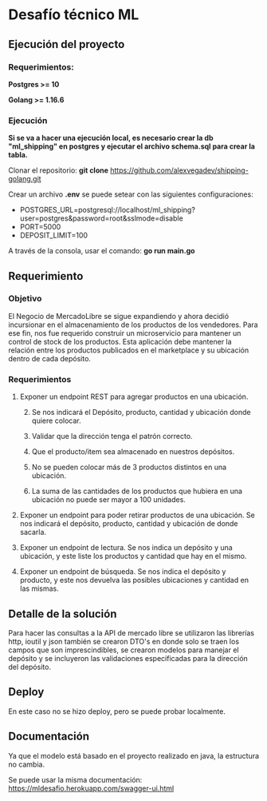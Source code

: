 
# Desafío técnico ML

  

## Ejecución del proyecto

### Requerimientos:

**Postgres >= 10**

  

**Golang >= 1.16.6**

### Ejecución

**Si se va a hacer una ejecución local, es necesario crear la db "ml_shipping" en postgres y ejecutar el archivo schema.sql para crear la tabla.**

Clonar el repositorio: **git clone** https://github.com/alexvegadev/shipping-golang.git

Crear un archivo **.env** se puede setear con las siguientes configuraciones:
- POSTGRES_URL=postgresql://localhost/ml_shipping?user=postgres&password=root&sslmode=disable
- PORT=5000
- DEPOSIT_LIMIT=100

A través de la consola, usar el comando: **go run main.go**
  

## Requerimiento

### Objetivo

El Negocio de MercadoLibre se sigue expandiendo y ahora decidió incursionar en el almacenamiento de los productos de los vendedores. Para ese fin, nos fue requerido construir un microservicio para mantener un control de stock de los productos. Esta aplicación debe mantener la relación entre los productos publicados en el marketplace y su ubicación dentro de cada depósito.

### Requerimientos

1. Exponer un endpoint REST para agregar productos en una ubicación.

	2. Se nos indicará el Depósito, producto, cantidad y ubicación donde quiere colocar.

	3. Validar que la dirección tenga el patrón correcto.

	4. Que el producto/item sea almacenado en nuestros depósitos.

	5. No se pueden colocar más de 3 productos distintos en una ubicación.

	6. La suma de las cantidades de los productos que hubiera en una ubicación no puede ser mayor a 100 unidades.

2. Exponer un endpoint para poder retirar productos de una ubicación. Se nos indicará el depósito, producto, cantidad y ubicación de donde sacarla.

3. Exponer un endpoint de lectura. Se nos indica un depósito y una ubicación, y este liste los productos y cantidad que hay en el mismo.

4. Exponer un endpoint de búsqueda. Se nos indica el depósito y producto, y este nos devuelva las posibles ubicaciones y cantidad en las mismas.

  

## Detalle de la solución

Para hacer las consultas a la API de mercado libre se utilizaron las librerías http, ioutil y json también se crearon DTO's en donde solo se traen los campos que son imprescindibles, se crearon modelos para manejar el depósito y se incluyeron las validaciones especificadas para la dirección del depósito.
  

## Deploy
En este caso no se hizo deploy, pero se puede probar localmente.

## Documentación

Ya que el modelo está basado en el proyecto realizado en java, la estructura no cambia.

Se puede usar la misma documentación: https://mldesafio.herokuapp.com/swagger-ui.html
